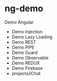# ng-demo
Demo Angular

<ul>
  <li>Demo Injection</li>
  <li>Demo Lazy Loading</li>
  <li>Demo REST</li>
  <li>Demo PIPE</li>
  <li>Demo Guard</li>
  <li>Demo Observable</li>
  <li>Demo REDUX</li>
  <li>Demo Firebase</li>
  <li>projects/iChat</li>
</ul>
